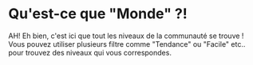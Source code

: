 <!-- TITLE: 4.3. Monde -->
<!-- SUBTITLE:  -->

# Qu'est-ce que "Monde" ?!
AH! Eh bien, c'est ici que tout les niveaux de la communauté se trouve !
Vous pouvez utiliser plusieurs filtre comme "Tendance" ou "Facile" etc.. pour trouvez des niveaux qui vous correspondes.